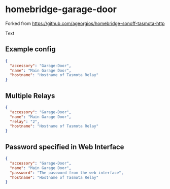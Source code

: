 # homebridge-garage-door

Forked from https://github.com/ageorgios/homebridge-sonoff-tasmota-http

Text

## Example config

```json
{
  "accessory": "Garage-Door",
  "name": "Main Garage Door",
  "hostname": "Hostname of Tasmota Relay"
}
```

## Multiple Relays

```json
{
  "accessory": "Garage-Door",
  "name": "Main Garage Door",
  "relay": "2",
  "hostname": "Hostname of Tasmota Relay"
}
```

## Password specified in Web Interface

```json
{
  "accessory": "Garage-Door",
  "name": "Main Garage Door",
  "password": "The password from the web interface",
  "hostname": "Hostname of Tasmota Relay"
}
```
